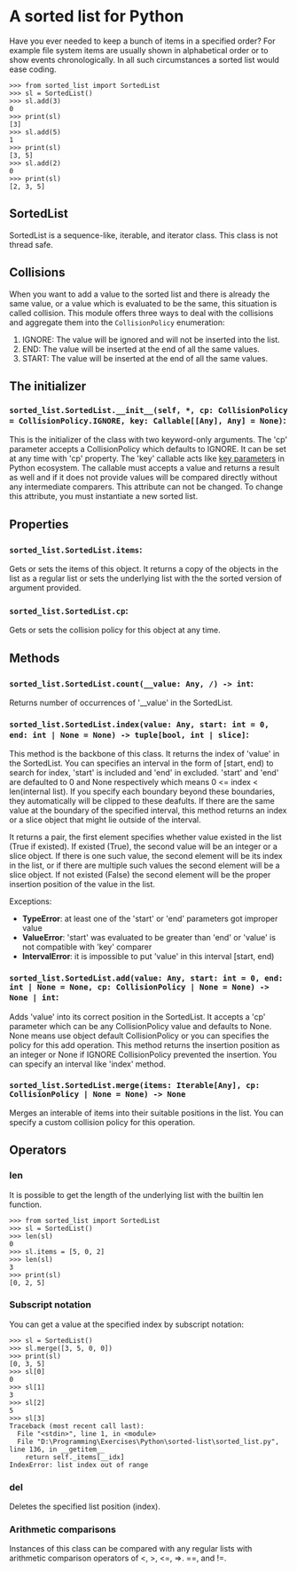 # A sorted list for Python
Have you ever needed to keep a bunch of items in a specified order? For example file system items are usually shown in alphabetical order or to show events chronologically. In all such circumstances a sorted list would ease coding.

```
>>> from sorted_list import SortedList
>>> sl = SortedList()
>>> sl.add(3)
0
>>> print(sl)
[3]
>>> sl.add(5)
1
>>> print(sl)
[3, 5]
>>> sl.add(2)
0
>>> print(sl)
[2, 3, 5]
```
## SortedList
SortedList is a sequence-like, iterable, and iterator class. This class is not thread safe.
## Collisions
When you want to add a value to the sorted list and there is already the same value, or a value which is evaluated to be the same, this situation is called collision. This module offers three ways to deal with the collisions and aggregate them into the ```CollisionPolicy``` enumeration:
1. IGNORE: The value will be ignored and will not be inserted into the list.
2. END: The value will be inserted at the end of all the same values.
3. START: The value will be inserted at the end of all the same values.
## The initializer
### ```sorted_list.SortedList.__init__(self, *, cp: CollisionPolicy = CollisionPolicy.IGNORE, key: Callable[[Any], Any] = None)```:
This is the initializer of the class with two keyword-only arguments. The 'cp' parameter accepts a CollisionPolicy which defaults to IGNORE. It can be set at any time with 'cp' property. The 'key' callable acts like [key parameters](https://docs.python.org/3/howto/sorting.html#key-functions) in Python ecosystem. The callable must accepts a value and returns a result as well and if it does not provide values will be compared directly without any intermediate comparers. This attribute can not be changed. To change this attribute, you must instantiate a new sorted list.
## Properties
### ```sorted_list.SortedList.items```:
Gets or sets the items of this object. It returns a copy of the objects in the list as a regular list or sets the underlying list with the the sorted version of argument provided.
### ```sorted_list.SortedList.cp```:
Gets or sets the collision policy for this object at any time.
## Methods
### ```sorted_list.SortedList.count(__value: Any, /) -> int```:
Returns number of occurrences of '__value' in the SortedList.
### ```sorted_list.SortedList.index(value: Any, start: int = 0, end: int | None = None) -> tuple[bool, int | slice]```:
This method is the backbone of this class. It returns the index of 'value' in the SortedList. You can specifies an interval in the form of [start, end)  to search for index, 'start' is included and 'end' in excluded. 'start' and 'end' are defaulted to 0 and None respectively which means 0 <= index < len(internal list). If you specify each boundary beyond these boundaries, they automatically will be clipped to these deafults. If there are the same value at the boundary of the specified interval, this method returns an index or a slice object that might lie outside of the interval.

It returns a pair, the first element specifies whether value existed in the list (True if existed). If existed (True), the second value will be an integer or a slice object. If there is one such value, the second element will be its index in the list, or if there are multiple such values the second element will be a slice object. If not existed (False) the second element will be the proper insertion position of the value in the list.
        
Exceptions:
* __TypeError__: at least one of the 'start' or 'end' parameters got improper value
* __ValueError__: 'start' was evaluated to be greater than 'end' or 'value' is not compatible with 'key' comparer
* __IntervalError__: it is impossible to put 'value' in this interval [start, end)
### ```sorted_list.SortedList.add(value: Any, start: int = 0, end: int | None = None, cp: CollisionPolicy | None = None) -> None | int```:
Adds 'value' into its correct position in the SortedList. It accepts a 'cp' parameter which can be any CollisionPolicy value and defaults to None. None means use object default CollisionPolicy or you can specifies the policy for this add operation. This method returns the insertion position as an integer or None if IGNORE CollisionPolicy prevented the insertion. You can specify an interval like 'index' method.
### ```sorted_list.SortedList.merge(items: Iterable[Any], cp: CollisionPolicy | None = None) -> None```
Merges an interable of items into their suitable positions in the list. You can specify a custom collision policy for this operation.
## Operators
### len
It is possible to get the length of the underlying list with the builtin len function.
```
>>> from sorted_list import SortedList
>>> sl = SortedList()
>>> len(sl)
0
>>> sl.items = [5, 0, 2]
>>> len(sl)
3
>>> print(sl)
[0, 2, 5]
```
### Subscript notation
You can get a value at the specified index by subscript notation:
```
>>> sl = SortedList()
>>> sl.merge([3, 5, 0, 0])
>>> print(sl)
[0, 3, 5]
>>> sl[0]
0
>>> sl[1]
3
>>> sl[2]
5
>>> sl[3]
Traceback (most recent call last):
  File "<stdin>", line 1, in <module>
  File "D:\Programming\Exercises\Python\sorted-list\sorted_list.py", line 136, in __getitem__
    return self._items[__idx]
IndexError: list index out of range
```
### del
Deletes the specified list position (index).
### Arithmetic comparisons
Instances of this class can be compared with any regular lists with arithmetic comparison operators of <, >, <=, =>. ==, and !=.